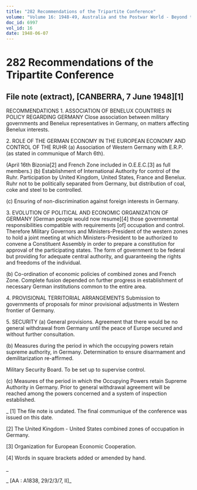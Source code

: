 ```yaml
---
title: "282 Recommendations of the Tripartite Conference"
volume: "Volume 16: 1948-49, Australia and the Postwar World - Beyond the Region"
doc_id: 6997
vol_id: 16
date: 1948-06-07
---
```


# 282 Recommendations of the Tripartite Conference

## File note (extract), [CANBERRA, 7 June 1948][1]

RECOMMENDATIONS 1. ASSOCIATION OF BENELUX COUNTRIES IN POLICY REGARDING GERMANY Close association between military governments and Benelux representatives in Germany, on matters affecting Benelux interests.

2\. ROLE OF THE GERMAN ECONOMY IN THE EUROPEAN ECONOMY AND CONTROL OF THE RUHR (a) Association of Western Germany with E.R.P. (as stated in communique of March 6th).

(April 16th Bizonia[2] and French Zone included in O.E.E.C.[3] as full members.) (b) Establishment of International Authority for control of the Ruhr. Participation by United Kingdom, United States, France and Benelux. Ruhr not to be politically separated from Germany, but distribution of coal, coke and steel to be controlled.

(c) Ensuring of non-discrimination against foreign interests in Germany.

3\. EVOLUTION OF POLITICAL AND ECONOMIC ORGANIZATION OF GERMANY [German people would now resume][4] those governmental responsibilities compatible with requirements [of] occupation and control. Therefore Military Governors and Ministers-President of the western zones to hold a joint meeting at which Ministers-President to be authorized to convene a Constituent Assembly in order to prepare a constitution for approval of the participating states. The form of government to be federal but providing for adequate central authority, and guaranteeing the rights and freedoms of the individual.

(b) Co-ordination of economic policies of combined zones and French Zone. Complete fusion depended on further progress in establishment of necessary German institutions common to the entire area.

4\. PROVISIONAL TERRITORIAL ARRANGEMENTS Submission to governments of proposals for minor provisional adjustments in Western frontier of Germany.

5\. SECURITY (a) General provisions. Agreement that there would be no general withdrawal from Germany until the peace of Europe secured and without further consultation.

(b) Measures during the period in which the occupying powers retain supreme authority, in Germany. Determination to ensure disarmament and demilitarization re-affirmed.

Military Security Board. To be set up to supervise control.

(c) Measures of the period in which the Occupying Powers retain Supreme Authority in Germany. Prior to general withdrawal agreement will be reached among the powers concerned and a system of inspection established.

_ [1] The file note is undated. The final communique of the conference was issued on this date.

[2] The United Kingdom - United States combined zones of occupation in Germany.

[3] Organization for European Economic Cooperation.

[4] Words in square brackets added or amended by hand.

_

_ [AA : A1838, 29/2/3/7, II]_
